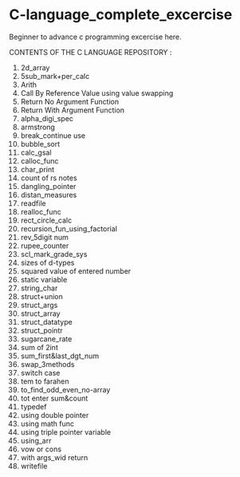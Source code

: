 # C-language_complete_excercise
Beginner to advance c programming excercise here.

CONTENTS OF THE C LANGUAGE REPOSITORY :
1)  2d_array
2)  5sub_mark+per_calc
3)  Arith
4)  Call By Reference Value using value swapping
5)  Return No Argument Function
6)  Return With Argument Function
6)  alpha_digi_spec
7)  armstrong
8)  break_continue use
9)  bubble_sort
10) calc_gsal
11) calloc_func
12) char_print
13) count of rs notes
14) dangling_pointer
15) distan_measures
16) readfile
17) realloc_func
18) rect_circle_calc
19) recursion_fun_using_factorial
20) rev_5digit num
21) rupee_counter
22) scl_mark_grade_sys
23) sizes of d-types
24) squared value of entered number
25) static variable
26) string_char
27) struct+union
28) struct_args
29) struct_array
30) struct_datatype
31) struct_pointr
32) sugarcane_rate
33) sum of 2int
34) sum_first&last_dgt_num
35) swap_3methods
36) switch case
37) tem to farahen
38) to_find_odd_even_no-array
39) tot enter sum&count
40) typedef
41) using double pointer
42) using math func
43) using triple pointer variable
44) using_arr
45) vow or cons
46) with args_wid return
47) writefile
